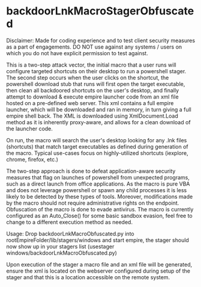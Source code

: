 # backdoorLnkMacroStagerObfuscated

Disclaimer: Made for coding experience and to test client security measures as a part of engagements.  DO NOT use against any systems / users on which you do not have explicit permission to test against.


This is a two-step attack vector, the initial macro that a user runs will configure targeted shortcuts on their desktop to run a powershell stager. The second step occurs when the user clicks on the shortcut, the powershell download stub that runs will first open the target executable, then clean all backdoored shortcuts on the user's desktop, and finally attempt to download & execute empire launcher code from an xml file hosted on a pre-defined web server. This xml contains a full empire launcher, which will be downloaded and ran in memory, in turn giving a full empire shell back. The XML is downloaded using XmlDocument.Load method as it is inherently proxy-aware, and allows for a clean download of the launcher code.

On run, the macro will search the user's desktop looking for any .lnk files (shortcuts) that match target executables as defined during generation of the macro.  Typical use-cases focus on highly-utilized shortcuts (iexplore, chrome, firefox, etc.)

The two-step approach is done to defeat application-aware security measures that flag on launches of powershell from unexpected programs, such as a direct launch from office applications. As the macro is pure VBA and does not leverage powershell or spawn any child processes it is less likely to be detected by these types of tools.  Moreover, modifications made by the macro should not require administrative rights on the endpoint.  Obfuscation of the macro is done to evade antivirus.  The macro is currently configured as an Auto_Close() for some basic sandbox evasion, feel free to change to a different execution method as needed.


Usage: Drop backdoorLnkMacroObfuscated.py into rootEmpireFolder/lib/stagers/windows and start empire, the stager should now show up in your stagers list (usestager windows/backdoorLnkMacroObfuscated.py)

Upon execution of the stager a macro file and an xml file will be generated, ensure the xml is located on the webserver configured during setup of the stager and that this is a location accessible on the remote system.
